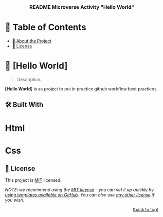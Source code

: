 
<div align="center">
  <br/>

  <h3><b>README Microverse Activity "Hello World" </b></h3>

</div>

<!-- TABLE OF CONTENTS -->

# 📗 Table of Contents

- [📖 About the Project](#about-project)
- [📝 License](#license)

<!-- PROJECT DESCRIPTION -->

# 📖 [Hello World] <a name="about-project"></a>

> Description.

**[Hello World]** is as project to put in practice github workflow best practices.

## 🛠 Built With <a name="built-with"></a>
# Html
# Css

<!-- LICENSE -->

## 📝 License <a name="license"></a>

This project is [MIT](./LICENSE) licensed.

_NOTE: we recommend using the [MIT license](https://choosealicense.com/licenses/mit/) - you can set it up quickly by [using templates available on GitHub](https://docs.github.com/en/communities/setting-up-your-project-for-healthy-contributions/adding-a-license-to-a-repository). You can also use [any other license](https://choosealicense.com/licenses/) if you wish._

<p align="right">(<a href="#readme-top">back to top</a>)</p>
